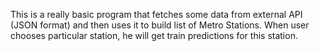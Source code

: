 This is a really basic program that fetches some data from external API (JSON format)
and then uses it to build list of Metro Stations.
When user chooses particular station, he will get train predictions for this station.